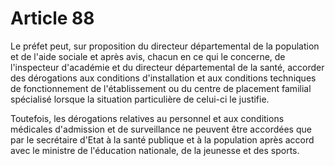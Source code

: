 # Article 88

Le préfet peut, sur proposition du directeur départemental de la population et de l'aide sociale et après avis, chacun en ce qui le concerne, de l'inspecteur d'académie et du directeur départemental de la santé, accorder des dérogations aux conditions d'installation et aux conditions techniques de fonctionnement de l'établissement ou du centre de placement familial spécialisé lorsque la situation particulière de celui-ci le justifie.

Toutefois, les dérogations relatives au personnel et aux conditions médicales d'admission et de surveillance ne peuvent être accordées que par le secrétaire d'Etat à la santé publique et à la population après accord avec le ministre de l'éducation nationale, de la jeunesse et des sports.
